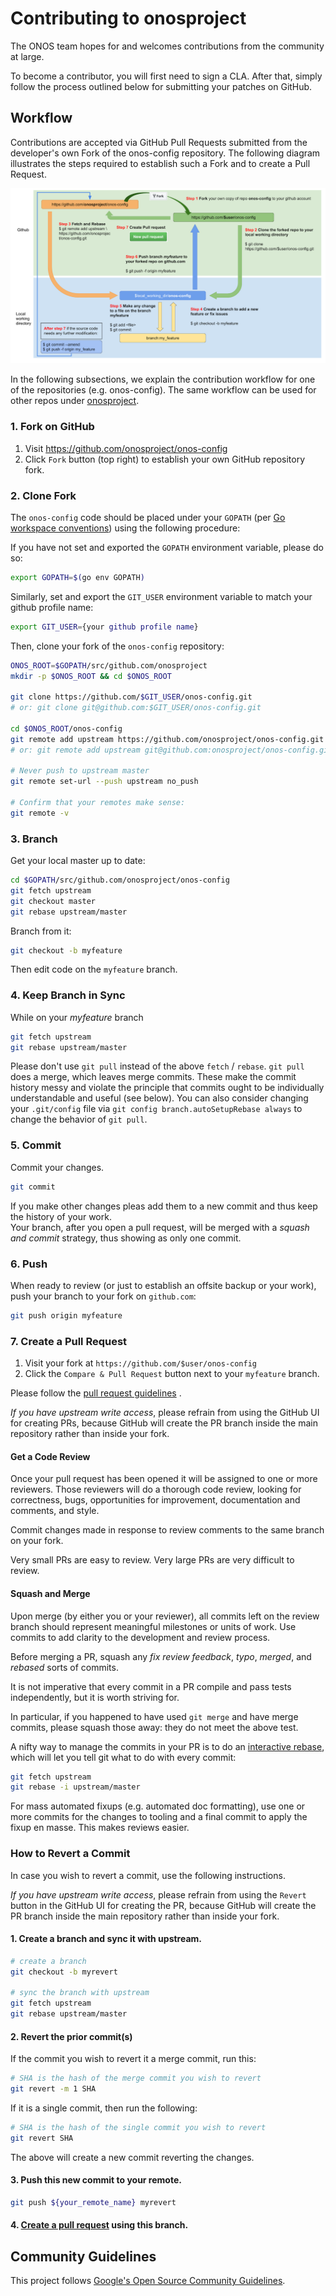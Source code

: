# Contributing to onosproject

The ONOS team hopes for and welcomes contributions from the community at large.

To become a contributor, you will first need to sign a CLA. After that, simply follow the process
outlined below for submitting your patches on GitHub.

## Workflow
Contributions are accepted via GitHub Pull Requests submitted from the 
developer's own Fork of the onos-config repository. The following diagram illustrates the steps
required to establish such a Fork and to create a Pull Request.

![Git workflow](../images/contributing_workflow.png)

In the following subsections, we explain the contribution workflow for one of the repositories (e.g. onos-config). The same workflow can be used
for other repos under [onosproject](https://github.com/onosproject).

### 1. Fork on GitHub

1. Visit https://github.com/onosproject/onos-config 
2. Click `Fork` button (top right) to establish your own GitHub repository fork.

### 2. Clone Fork

The `onos-config` code should be placed under your `GOPATH` (per [Go workspace conventions][go-workspace])
using the following procedure:

[go-workspace]: https://golang.org/doc/code.html#Workspaces

If you have not set and exported the `GOPATH` environment variable, please do so:

```sh
export GOPATH=$(go env GOPATH)
```

Similarly, set and export the `GIT_USER` environment variable to match your github profile name:

```sh
export GIT_USER={your github profile name}
```

Then, clone your fork of the `onos-config` repository:

```sh
ONOS_ROOT=$GOPATH/src/github.com/onosproject
mkdir -p $ONOS_ROOT && cd $ONOS_ROOT

git clone https://github.com/$GIT_USER/onos-config.git
# or: git clone git@github.com:$GIT_USER/onos-config.git

cd $ONOS_ROOT/onos-config
git remote add upstream https://github.com/onosproject/onos-config.git
# or: git remote add upstream git@github.com:onosproject/onos-config.git

# Never push to upstream master
git remote set-url --push upstream no_push

# Confirm that your remotes make sense:
git remote -v
```

### 3. Branch

Get your local master up to date:

```sh
cd $GOPATH/src/github.com/onosproject/onos-config
git fetch upstream
git checkout master
git rebase upstream/master
```

Branch from it:
```sh
git checkout -b myfeature
```

Then edit code on the `myfeature` branch.

### 4. Keep Branch in Sync

While on your _myfeature_ branch

```sh
git fetch upstream
git rebase upstream/master
```

Please don't use `git pull` instead of the above `fetch` / `rebase`. `git pull`
does a merge, which leaves merge commits. These make the commit history messy
and violate the principle that commits ought to be individually understandable
and useful (see below). You can also consider changing your `.git/config` file via
`git config branch.autoSetupRebase always` to change the behavior of `git pull`.

### 5. Commit

Commit your changes.

```sh
git commit
```

If you make other changes pleas add them to a new commit and thus keep 
the history of your work.  
Your branch, after you open a pull request,
will be merged with a _squash and commit_ strategy, thus showing as only one commit.

### 6. Push

When ready to review (or just to establish an offsite backup or your work),
push your branch to your fork on `github.com`:

```sh
git push origin myfeature
```

### 7. Create a Pull Request

1. Visit your fork at `https://github.com/$user/onos-config`
2. Click the `Compare & Pull Request` button next to your `myfeature` branch.

Please follow the [pull request guidelines](pull_requests.md) .

_If you have upstream write access_, please refrain from using the GitHub UI for
creating PRs, because GitHub will create the PR branch inside the main
repository rather than inside your fork.

#### Get a Code Review

Once your pull request has been opened it will be assigned to one or more
reviewers.  Those reviewers will do a thorough code review, looking for
correctness, bugs, opportunities for improvement, documentation and comments,
and style.

Commit changes made in response to review comments to the same branch on your
fork.

Very small PRs are easy to review.  Very large PRs are very difficult to review.

#### Squash and Merge

Upon merge (by either you or your reviewer), all commits left on the review
branch should represent meaningful milestones or units of work.  Use commits to
add clarity to the development and review process.

Before merging a PR, squash any _fix review feedback_, _typo_, _merged_, and
_rebased_ sorts of commits.

It is not imperative that every commit in a PR compile and pass tests
independently, but it is worth striving for.

In particular, if you happened to have used `git merge` and have merge
commits, please squash those away: they do not meet the above test.

A nifty way to manage the commits in your PR is to do an [interactive
rebase](https://git-scm.com/book/en/v2/Git-Tools-Rewriting-History),
which will let you tell git what to do with every commit:

```sh
git fetch upstream
git rebase -i upstream/master
```

For mass automated fixups (e.g. automated doc formatting), use one or more
commits for the changes to tooling and a final commit to apply the fixup en
masse. This makes reviews easier.

### How to Revert a Commit

In case you wish to revert a commit, use the following instructions.

_If you have upstream write access_, please refrain from using the
`Revert` button in the GitHub UI for creating the PR, because GitHub
will create the PR branch inside the main repository rather than inside your fork.

#### 1. Create a branch and sync it with upstream.

```sh
# create a branch
git checkout -b myrevert

# sync the branch with upstream
git fetch upstream
git rebase upstream/master
```

#### 2. Revert the prior commit(s)

If the commit you wish to revert it a merge commit, run this:

```sh
# SHA is the hash of the merge commit you wish to revert
git revert -m 1 SHA
```

If it is a single commit, then run the following:

```sh
# SHA is the hash of the single commit you wish to revert
git revert SHA
```

The above will create a new commit reverting the changes.

#### 3. Push this new commit to your remote.

```sh
git push ${your_remote_name} myrevert
```

#### 4. [Create a pull request](#7-create-a-pull-request) using this branch.

## Community Guidelines

This project follows [Google's Open Source Community
Guidelines](https://opensource.google.com/conduct/).
